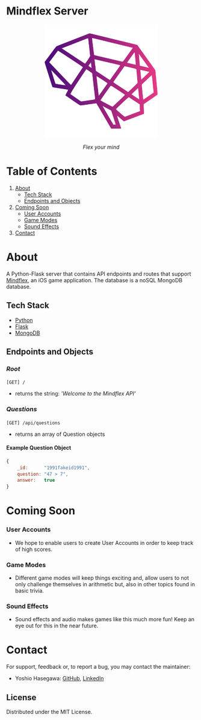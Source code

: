 # Mindflex Server

<!-- HEADER -->
<p align="center">
<!-- Logo -->
    <img src="./assets/Logo1024x1024.png" alt="Mindflex Logo" width="300px" >
<!-- Tagline -->
    <p align="center">
        <em>Flex your mind</em>
    <br/>
    </p>
</p>

<!-- BODY -->
# Table of Contents
1. [About](#about)
    * [Tech Stack](#tech-stack)
    * [Endpoints and Objects](#endpoints-and-objects)
2. [Coming Soon](#coming-soon)
    * [User Accounts](#user-accounts)
    * [Game Modes](#game-modes)
    * [Sound Effects](#sound-effects)
3. [Contact](#contact)

# About
A Python-Flask server that contains API endpoints and routes that support [Mindflex](https://github.com/yoshiohasegawa/mindflex), an iOS game application. The database is a noSQL MongoDB database.

## Tech Stack
- [Python](https://www.python.org/)
- [Flask](https://flask.palletsprojects.com/en/2.0.x/)
- [MongoDB](https://www.mongodb.com/)

## Endpoints and Objects
### *Root* 
`[GET] /`   
- returns the string: *'Welcome to the Mindflex API'*

### *Questions*
`[GET] /api/questions`
- returns an array of Question objects
#### Example Question Object
```js
{
    _id:      "1991fakeid1991",
    question: "47 > 7",
    answer:   true
}
```

# Coming Soon
### User Accounts
- We hope to enable users to create User Accounts in order to keep track of high scores.
### Game Modes
- Different game modes will keep things exciting and, allow users to not only challenge themselves in arithmetic but, also in other topics found in basic trivia.
### Sound Effects
- Sound effects and audio makes games like this much more fun! Keep an eye out for this in the near future.

# Contact
For support, feedback or, to report a bug, you may contact the maintainer:
- Yoshio Hasegawa: [GitHub](https://github.com/yoshiohasegawa), [LinkedIn](https://www.linkedin.com/in/yoshiohasegawa/)

## License
Distributed under the MIT License.